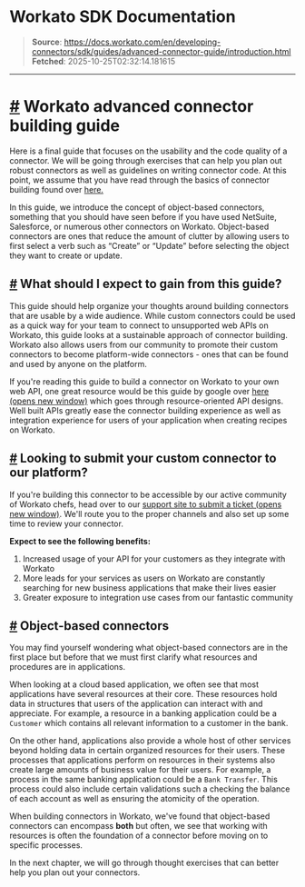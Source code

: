 # Workato SDK Documentation

> **Source**: https://docs.workato.com/en/developing-connectors/sdk/guides/advanced-connector-guide/introduction.html
> **Fetched**: 2025-10-25T02:32:14.181615

---

# [#](<#workato-advanced-connector-building-guide>) Workato advanced connector building guide

Here is a final guide that focuses on the usability and the code quality of a connector. We will be going through exercises that can help you plan out robust connectors as well as guidelines on writing connector code. At this point, we assume that you have read through the basics of connector building found over [here.](</developing-connectors/sdk.html>)

In this guide, we introduce the concept of object-based connectors, something that you should have seen before if you have used NetSuite, Salesforce, or numerous other connectors on Workato. Object-based connectors are ones that reduce the amount of clutter by allowing users to first select a verb such as “Create” or “Update” before selecting the object they want to create or update.

## [#](<#what-should-i-expect-to-gain-from-this-guide>) What should I expect to gain from this guide?

This guide should help organize your thoughts around building connectors that are usable by a wide audience. While custom connectors could be used as a quick way for your team to connect to unsupported web APIs on Workato, this guide looks at a sustainable approach of connector building. Workato also allows users from our community to promote their custom connectors to become platform-wide connectors - ones that can be found and used by anyone on the platform.

If you're reading this guide to build a connector on Workato to your own web API, one great resource would be this guide by google over [here (opens new window)](<https://cloud.google.com/apis/design/>) which goes through resource-oriented API designs. Well built APIs greatly ease the connector building experience as well as integration experience for users of your application when creating recipes on Workato.

## [#](<#looking-to-submit-your-custom-connector-to-our-platform>) Looking to submit your custom connector to our platform?

If you're building this connector to be accessible by our active community of Workato chefs, head over to our [support site to submit a ticket (opens new window)](<https://support.workato.com/support/tickets/new>). We'll route you to the proper channels and also set up some time to review your connector.

**Expect to see the following benefits:**

  1. Increased usage of your API for your customers as they integrate with Workato
  2. More leads for your services as users on Workato are constantly searching for new business applications that make their lives easier
  3. Greater exposure to integration use cases from our fantastic community

## [#](<#object-based-connectors>) Object-based connectors

You may find yourself wondering what object-based connectors are in the first place but before that we must first clarify what resources and procedures are in applications.

When looking at a cloud based application, we often see that most applications have several resources at their core. These resources hold data in structures that users of the application can interact with and appreciate. For example, a resource in a banking application could be a `Customer` which contains all relevant information to a customer in the bank.

On the other hand, applications also provide a whole host of other services beyond holding data in certain organized resources for their users. These processes that applications perform on resources in their systems also create large amounts of business value for their users. For example, a process in the same banking application could be a `Bank Transfer`. This process could also include certain validations such a checking the balance of each account as well as ensuring the atomicity of the operation.

When building connectors in Workato, we've found that object-based connectors can encompass **both** but often, we see that working with resources is often the foundation of a connector before moving on to specific processes.

In the next chapter, we will go through thought exercises that can better help you plan out your connectors.
